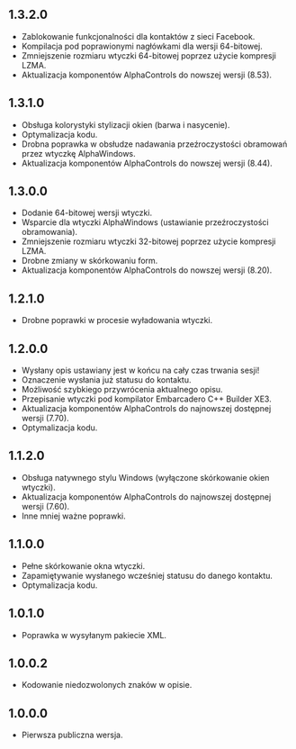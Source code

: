 1.3.2.0
-----
* Zablokowanie funkcjonalności dla kontaktów z sieci Facebook.
* Kompilacja pod poprawionymi nagłówkami dla wersji 64-bitowej.
* Zmniejszenie rozmiaru wtyczki 64-bitowej poprzez użycie kompresji LZMA.
* Aktualizacja komponentów AlphaControls do nowszej wersji (8.53).

1.3.1.0
-----
* Obsługa kolorystyki stylizacji okien (barwa i nasycenie).
* Optymalizacja kodu.
* Drobna poprawka w obsłudze nadawania przeźroczystości obramowań przez wtyczkę AlphaWindows.
* Aktualizacja komponentów AlphaControls do nowszej wersji (8.44).

1.3.0.0
-----
* Dodanie 64-bitowej wersji wtyczki.
* Wsparcie dla wtyczki AlphaWindows (ustawianie przeźroczystości obramowania).
* Zmniejszenie rozmiaru wtyczki 32-bitowej poprzez użycie kompresji LZMA.
* Drobne zmiany w skórkowaniu form.
* Aktualizacja komponentów AlphaControls do nowszej wersji (8.20).

1.2.1.0
-----
* Drobne poprawki w procesie wyładowania wtyczki.

1.2.0.0
-----
* Wysłany opis ustawiany jest w końcu na cały czas trwania sesji!
* Oznaczenie wysłania już statusu do kontaktu.
* Możliwość szybkiego przywrócenia aktualnego opisu.
* Przepisanie wtyczki pod kompilator Embarcadero C++ Builder XE3.
* Aktualizacja komponentów AlphaControls do najnowszej dostępnej wersji (7.70).
* Optymalizacja kodu.

1.1.2.0
-----
* Obsługa natywnego stylu Windows (wyłączone skórkowanie okien wtyczki).
* Aktualizacja komponentów AlphaControls do najnowszej dostępnej wersji (7.60).
* Inne mniej ważne poprawki.

1.1.0.0
-----
* Pełne skórkowanie okna wtyczki.
* Zapamiętywanie wysłanego wcześniej statusu do danego kontaktu.
* Optymalizacja kodu.

1.0.1.0
-----
* Poprawka w wysyłanym pakiecie XML.

1.0.0.2
-----
* Kodowanie niedozwolonych znaków w opisie.

1.0.0.0
-----
* Pierwsza publiczna wersja.
